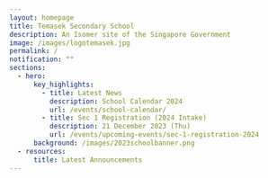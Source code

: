 ```yaml
---
layout: homepage
title: Temasek Secondary School
description: An Isomer site of the Singapore Government
image: /images/logotemasek.jpg
permalink: /
notification: ""
sections:
  - hero:
      key_highlights:
        - title: Latest News
          description: School Calendar 2024
          url: /events/school-calendar/
        - title: Sec 1 Registration (2024 Intake)
          description: 21 December 2023 (Thu)
          url: /events/upcoming-events/sec-1-registration-2024
      background: /images/2023schoolbanner.png
  - resources:
      title: Latest Announcements
---
```

